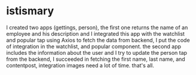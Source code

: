 # istismary
I created two apps (gettings, person), the first one returns the name of an employee and his description and I integrated this app with the watchlist and popular tap using Axios to fetch the data from backend, I put the code of integration in the watchlist, and popular component.
the second app includes the information about the user and I try to update the person tap from the backend, I succeeded in fetching the first name, last name, and contentpost, integration images need a lot of time.
that's all.
